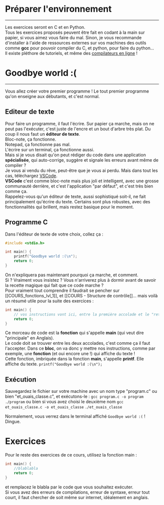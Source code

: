 # Préparer l'environnement
---
Les exercices seront en C et en Python.\
Tous les exercices proposés peuvent être fait en codant à la main sur papier, si vous aimez vous faire du mal. Sinon, je vous recommande d'installer à l'aide de ressources externes sur vos machines des outils comme **gcc** pour pouvoir compiler du C, et python, pour faire du python...\
Il existe pléthore de tutoriels, et même des [compilateurs en ligne](https://www.onlinegdb.com/online_c_compiler) !

# Goodbye world :(
---
Vous allez créer votre premier programme ! Le tout premier programme qu'on enseigne aux débutants, et c'est normal.

## Editeur de texte
Pour faire un programme, il faut l'écrire. Sur papier ça marche, mais on ne peut pas l'exécuter, c'est juste de l'encre et un bout d'arbre très plat. Du coup il nous faut un **éditeur de texte**.\
Bloc-note, ça fonctionne.\
Notepad, ça fonctionne pas mal.\
L'écrire sur un terminal, ça fonctionne aussi.\
Mais si je vous disait qu'on peut rédiger du code dans une application **spécialisée**, qui auto-corrige, suggère et signale les erreurs avant même de compiler ?\
Je vous ai vendu du rêve, peut-être que je vous ai perdu. Mais dans tout les cas, téléchargez [VSCode](https://code.visualstudio.com/).\
**VSCode** c'est comme bloc-note mais plus joli et intelligent, avec une grosse communauté derrière, et c'est l'application "par défaut", et c'est très bien comme ça.\
Rappelez-vous qu'un éditeur de texte, aussi sophistiqué soit-il, ne fait principalement qu'écrire du texte. Certains sont plus robustes, avec des fonctionnalités qui brillent, mais restez basique pour le moment.

## Programme C
Dans l'éditeur de texte de votre choix, collez ça :
```c
#include <stdio.h>

int main() {
    printf("Goodbye world :(\n");
    return 0;
}
```
On n'expliquera pas maintenant pourquoi ça marche, et comment.\
Si ? Vraiment vous insistez ? Vous n'arriverez plus à dormir avant de savoir la recette magique qui fait que ce code marche ?\
Pour vraiment tout comprendre il faudrait se pencher sur [[COURS_fonctions_lvl_1]], et [[COURS - Structure de contrôle]]... mais voilà un résumé utile pour la suite des exercices :
```c
int main() {
	// vos instructions vont ici, entre la première accolade et le "return"
	return 0;
}
```
Ce morceau de code est la **fonction** qui s'appelle **main** (qui veut dire "principale" en Anglais).\
Le code doit se trouver entre les deux accolades, c'est comme ça il faut l'accepter. Dans ce **bloc**, on va donc y mettre nos instructions, comme par exemple, une **fonction** (et oui encore une !) qui affiche du texte !\
Cette fonction, imbriquée dans la fonction **main**, s'appelle **printf**. Elle affiche du texte. `printf("Goodbye world :(\n");`

## Exécution
Sauvegardez le fichier sur votre machine avec un nom type "program.c" ou bien "et_ouais_classe.c", et exécutons-le :
`gcc program.c -o program`
`./program`
ou bien si vous avez choisi le deuxième nom
 `gcc et_ouais_classe.c -o et_ouais_classe`
 `./et_ouais_classe`

Normalement, vous verrez dans le terminal affiché `Goodbye world :(` !\
Dingue.

# Exercices
Pour le reste des exercices de ce cours, utilisez la fonction main :
```c
int main() {
    //blablabla
    return 0;
}
```
et remplacez le blabla par le code que vous souhaitez exécuter.\
Si vous avez des erreurs de compilations, erreur de syntaxe, erreur tout court, il faut chercher de soit même sur internet, idéalement en anglais.